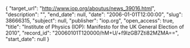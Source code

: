 {
  "target_url": "http://www.iop.org/aboutus/news_39016.html", 
  "description": "", 
  "end_date": null, 
  "date": "2006-01-01T12:00:00", 
  "slug": 38666315, 
  "subject": null, 
  "publisher": "iop.org", 
  "open_access": true, 
  "title": "Institute of Physics (IOP): Manifesto for the UK General Election of 2010", 
  "record_id": "20060101T120000/hM+U/+f9lzGB7Zti82MZMA==", 
  "start_date": null
}

